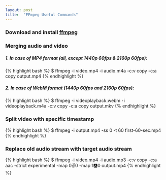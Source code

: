 ```yaml
---
layout: post
title:  "FFmpeg Useful Commands"
---
```


### Download and install [ffmpeg](http://www.ffmpeg.org/download.html)

### Merging audio and video

##### 1. In case of MP4 format (all, except 1440p 60fps & 2160p 60fps):
{% highlight bash %}
$ ffmpeg -i video.mp4 -i audio.m4a -c:v copy -c:a copy output.mp4
{% endhighlight %}

##### 2. In case of WebM format (1440p 60fps and 2160p 60fps):
{% highlight bash %}
$ ffmpeg -i videoplayback.webm -i videoplayback.m4a -c:v copy -c:a copy output.mkv
{% endhighlight %}

### Split video with specific timestamp
{% highlight bash %}
$ ffmpeg -i output.mp4 -ss 0 -t 60 first-60-sec.mp4
{% endhighlight %}

### Replace old audio stream with target audio stream
{% highlight bash %}
$ ffmpeg -i video.mp4 -i audio.mp3 -c:v copy -c:a aac -strict experimental -map 0:v:0 -map 1:a:0 output.mp4
{% endhighlight %}